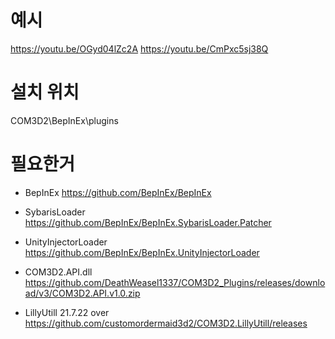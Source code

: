 
# 예시

https://youtu.be/OGyd04lZc2A
https://youtu.be/CmPxc5sj38Q


# 설치 위치

COM3D2\BepInEx\plugins


# 필요한거

- BepInEx https://github.com/BepInEx/BepInEx  
- SybarisLoader https://github.com/BepInEx/BepInEx.SybarisLoader.Patcher  
- UnityInjectorLoader https://github.com/BepInEx/BepInEx.UnityInjectorLoader  

- COM3D2.API.dll  https://github.com/DeathWeasel1337/COM3D2_Plugins/releases/download/v3/COM3D2.API.v1.0.zip
- LillyUtill  21.7.22 over https://github.com/customordermaid3d2/COM3D2.LillyUtill/releases  
